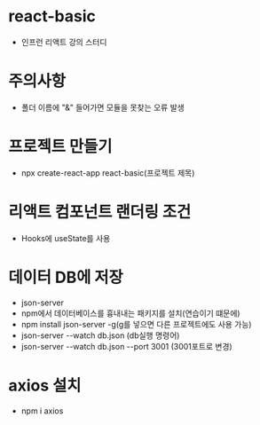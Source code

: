 # react-basic
- 인프런 리액트 강의 스터디 

# 주의사항 
- 폴더 이름에 "&" 들어가면 모듈을 못찾는 오류 발생 

# 프로젝트 만들기 
- npx create-react-app react-basic(프로젝트 제목)

# 리액트 컴포넌트 랜더링 조건
- Hooks에 useState를 사용

# 데이터 DB에 저장 
- json-server
- npm에서 데이터베이스를 흉내내는 패키지를 설치(연습이기 떄문에)
- npm install json-server -g(g를 넣으면 다른 프로젝트에도 사용 가능)
- json-server --watch db.json (db실행 명령어)
- json-server --watch db.json --port 3001 (3001포트로 변경)

# axios 설치 
- npm i axios